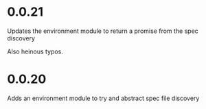 
# 0.0.21

Updates the environment module to return a promise from the spec discovery

Also heinous typos.

# 0.0.20

Adds an environment module to try and abstract spec file discovery
